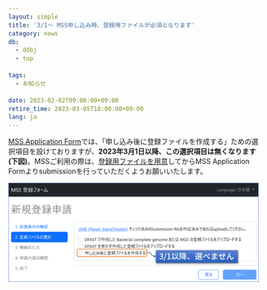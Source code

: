 ```yaml
---
layout: simple
title: '3/1～ MSS申し込み時、登録用ファイルが必須となります'
category: news
db:
  - ddbj
  - top

tags:
  - お知らせ

date: 2023-02-02T09:00:00+09:00
retire_time: 2023-03-05T18:00:00+09:00
lang: ja
---
```


[MSS Application Form](https://mss.ddbj.nig.ac.jp/?locale=ja)では、「申し込み後に登録ファイルを作成する」ための選択項目を設けておりますが、**2023年3月1日以降、この選択項目は無くなります(下図)**。MSSご利用の際は、[登録用ファイルを用意](/ddbj/mss.html#prep)してからMSS Application Formよりsubmissionを行っていただくようお願いいたします。

<img class="w600" src="/assets/images/news/20230202-j.png">